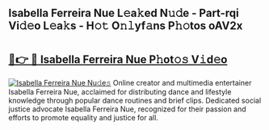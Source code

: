 ## Isabella Ferreira Nue L𝚎a𝚔ed N𝚞𝚍e - Part-rqi Vi𝚍𝚎o L𝚎a𝚔s - H𝚘𝚝 O𝚗𝚕yf𝚊ns P𝚑𝚘tos oAV2x

# <h2><a href="http://kfcdekp.oniu.top/?m=Isabella+Ferreira+Nue">🔗👉 🔴 Isabella Ferreira Nue P𝚑ot𝚘𝚜 V𝚒d𝚎o</a></h2>

[![Isabella Ferreira Nue Nu𝚍e𝚜](https://i.imgur.com/0qMVB7G.gif)](http://kfcdekp.oniu.top/?m=Isabella+Ferreira+Nue)
Online creator and multimedia entertainer Isabella Ferreira Nue, acclaimed for distributing dance and lifestyle knowledge through popular dance routines and brief clips. Dedicated social justice advocate Isabella Ferreira Nue, recognized for their passion and efforts to promote equality and justice for all.  
